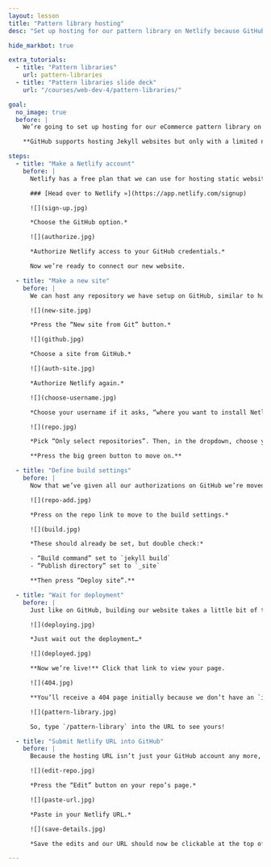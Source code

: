 ```yaml
---
layout: lesson
title: "Pattern library hosting"
desc: "Set up hosting for our pattern library on Netlify because GitHub only supports a few Jekyll plugins."

hide_markbot: true

extra_tutorials:
  - title: "Pattern libraries"
    url: pattern-libraries
  - title: "Pattern libraries slide deck"
    url: "/courses/web-dev-4/pattern-libraries/"

goal:
  no_image: true
  before: |
    We’re going to set up hosting for our eCommerce pattern library on a new service: [Netlify](https://www.netlify.com/).

    **GitHub supports hosting Jekyll websites but only with a limited number of plugins.** Since we’re using the Patternbot plugin, which isn’t approved by GitHub, we need to host our website’s elsewhere.

steps:
  - title: "Make a Netlify account"
    before: |
      Netlify has a free plan that we can use for hosting static websites like Jekyll-based websites. So the first step is to sign-up for Netlify—it actually used GitHub as your login credentials.

      ### [Head over to Netlify »](https://app.netlify.com/signup)

      ![](sign-up.jpg)

      *Choose the GitHub option.*

      ![](authorize.jpg)

      *Authorize Netlify access to your GitHub credentials.*

      Now we’re ready to connect our new website.

  - title: "Make a new site"
    before: |
      We can host any repository we have setup on GitHub, similar to how GitHub Pages works—which is what we’ve been doing with all our previous websites. But Netlify gives us much more control over everything.

      ![](new-site.jpg)

      *Press the “New site from Git” button.*

      ![](github.jpg)

      *Choose a site from GitHub.*

      ![](auth-site.jpg)

      *Authorize Netlify again.*

      ![](choose-username.jpg)

      *Choose your username if it asks, “where you want to install Netlify”.*

      ![](repo.jpg)

      *Pick “Only select repositories”. Then, in the dropdown, choose your eCommerce repo.*

      **Press the big green button to move on.**

  - title: "Define build settings"
    before: |
      Now that we’ve given all our authorizations on GitHub we’re moved back to Netlify, where we can configure how our website will be created and built.

      ![](repo-add.jpg)

      *Press on the repo link to move to the build settings.*

      ![](build.jpg)

      *These should already be set, but double check:*

      - “Build command” set to `jekyll build`
      - “Publish directory” set to `_site`

      **Then press “Deploy site”.**

  - title: "Wait for deployment"
    before: |
      Just like on GitHub, building our website takes a little bit of time. Netlify shows us in the dashboard when the site is being built so we can know when it’s done and we can check the live URL.

      ![](deploying.jpg)

      *Just wait out the deployment…*

      ![](deployed.jpg)

      **Now we’re live!** Click that link to view your page.

      ![](404.jpg)

      **You’ll receive a 404 page initially because we don’t have an `index.html` file.** We got a file listing on our local computer when we went to `localhost`—but file listings are suppressed on live web servers for security.

      ![](pattern-library.jpg)

      So, type `/pattern-library` into the URL to see yours!

  - title: "Submit Netlify URL into GitHub"
    before: |
      Because the hosting URL isn’t just your GitHub account any more, I need to know URL. Let’s submit the URL back to GitHub so I can find the pattern library for grading.

      ![](edit-repo.jpg)

      *Press the “Edit” button on your repo’s page.*

      ![](paste-url.jpg)

      *Paste in your Netlify URL.*

      ![](save-details.jpg)

      *Save the edits and our URL should now be clickable at the top of our repo’s page.*

---
```

